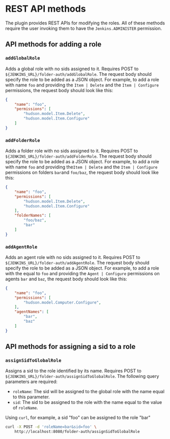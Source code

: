 # REST API methods

The plugin provides REST APIs for modifying the roles. All of these methods
require the user invoking them to have the `Jenkins.ADMINISTER` permission.

## API methods for adding a role

### `addGlobalRole`

Adds a global role with no sids assigned to it. Requires POST to `${JENKINS_URL}/folder-auth/addGlobalRole`.
The request body should specify the role to be added as a JSON object. For
example, to add a role with name `foo` and providing the `Item | Delete` and the `Item | Configure` permissions, the request body should look like this:

```json
{
    "name": "foo",
    "permissions": [
        "hudson.model.Item.Delete",
        "hudson.model.Item.Configure"
    ]
}
```

### `addFolderRole`

Adds a folder role with no sids assigned to it. Requires POST to `${JENKINS_URL}/folder-auth/addFolderRole`.
The request body should specify the role to be added as a JSON object. For
example, to add a role with name `foo` and providing the`Item | Delete` and
the `Item | Configure` permissions on folders `bar`and `foo/baz`, the
request body should look like this:

```json
{
    "name": "foo",
    "permissions": [
        "hudson.model.Item.Delete",
        "hudson.model.Item.Configure"
    ],
    "folderNames": [
        "foo/baz",
        "bar"
    ]
}
```

### `addAgentRole`

Adds an agent role with no sids assigned to it. Requires POST to `${JENKINS_URL}/folder-auth/addAgentRole`.
The request body should specify the role to be added as a JSON object. For
example, to add a role with the equal to `foo` and providing the
`Agent | Configure` permissions on agents `bar` and `baz`, the request body
should look like this:

```json
{
    "name": "foo",
    "permissions": [
        "hudson.model.Computer.Configure",
    ],
    "agentNames": [
        "bar",
        "baz"
    ]
}
```

## API methods for assigning a sid to a role

### `assignSidToGlobalRole`

Assigns a sid to the role identified by its name. Requires POST to
`${JENKINS_URL}/folder-auth/assignSidToGlobalRole`. The following query
parameters are required:

* `roleName`: The sid will be assigned to the global role with the name equal
to this parameter.
* `sid`: The sid to be assigned to the role with the name equal to the value of
`roleName`.

Using `curl`, for example, a sid "foo" can be assigned to the role "bar"

```bash
curl -X POST -d 'roleName=bar&sid=foo' \
    http://localhost:8080/folder-auth/assignSidToGlobalRole
```
